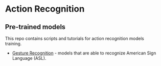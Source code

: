 # Action Recognition

## Pre-trained models

This repo contains scripts and tutorials for action recognition models training.

* [Gesture Recognition](model_templates/gesture-recognition/README.md) - models that are able
  to recognize American Sign Language (ASL).
